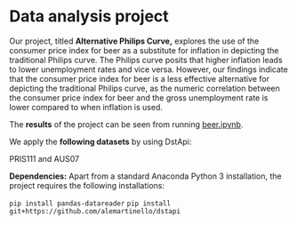 # Data analysis project

Our project, titled **Alternative Philips Curve,** explores the use of the consumer price index for beer as a substitute for inflation in depicting the traditional Philips curve. The Philips curve posits that higher inflation leads to lower unemployment rates and vice versa. However, our findings indicate that the consumer price index for beer is a less effective alternative for depicting the traditional Philips curve, as the numeric correlation between the consumer price index for beer and the gross unemployment rate is lower compared to when inflation is used.

The **results** of the project can be seen from running [beer.ipynb](beer.ipynb).

We apply the **following datasets** by using DstApi:

PRIS111 and AUS07

**Dependencies:** Apart from a standard Anaconda Python 3 installation, the project requires the following installations:

`pip install pandas-datareader`
`pip install git+https://github.com/alemartinello/dstapi`
